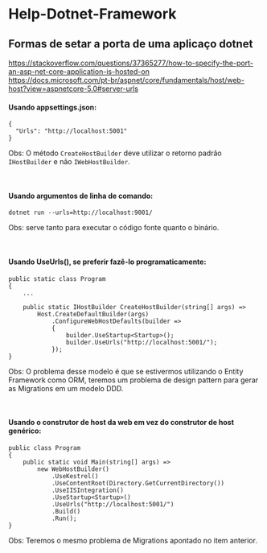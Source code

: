 # Help-Dotnet-Framework

## Formas de setar a porta de uma aplicaço dotnet

<https://stackoverflow.com/questions/37365277/how-to-specify-the-port-an-asp-net-core-application-is-hosted-on>    
<https://docs.microsoft.com/pt-br/aspnet/core/fundamentals/host/web-host?view=aspnetcore-5.0#server-urls>

#### Usando appsettings.json:
```
{
  "Urls": "http://localhost:5001"
}
```

Obs: O método `CreateHostBuilder` deve utilizar o retorno padrão `IHostBuilder` e não `IWebHostBuilder`.

<br>


#### Usando argumentos de linha de comando:
```
dotnet run --urls=http://localhost:9001/
```

Obs: serve tanto para executar o código fonte quanto o binário.

<br>


#### Usando UseUrls(), se preferir fazê-lo programaticamente: 
``` 
public static class Program
{
    ...

    public static IHostBuilder CreateHostBuilder(string[] args) =>
        Host.CreateDefaultBuilder(args)
            .ConfigureWebHostDefaults(builder =>
            {
                builder.UseStartup<Startup>();
                builder.UseUrls("http://localhost:5001/");
            });
}
```

Obs: O problema desse modelo é que se estivermos utilizando o Entity Framework como ORM, teremos um problema de design pattern para gerar as Migrations em um modelo DDD.

<br>


#### Usando o construtor de host da web em vez do construtor de host genérico: 

```
public class Program
{
    public static void Main(string[] args) =>
        new WebHostBuilder()
            .UseKestrel()
            .UseContentRoot(Directory.GetCurrentDirectory())
            .UseIISIntegration()
            .UseStartup<Startup>()
            .UseUrls("http://localhost:5001/")
            .Build()
            .Run();
}
```

Obs: Teremos o mesmo problema de Migrations apontado no item anterior.
